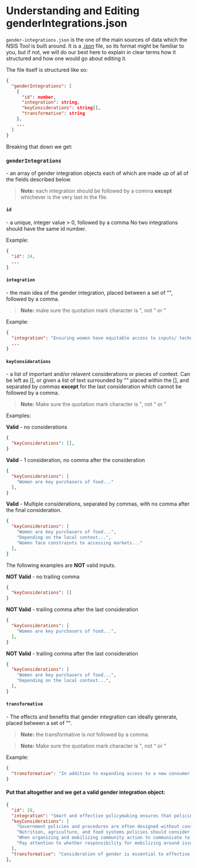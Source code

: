 #  Understanding and Editing genderIntegrations.json

`gender-integrations.json` is the one of the main sources of data which the NSIS Tool is built around. It is a [.json](https://www.json.org/json-en.html) file, so its format might be familiar to you, but if not, we will do our best here to explain in clear terms how it structured and how one would go about editing it.

The file itself is structured like so:

```json
{
  "genderIntegrations": [
    {
      "id": number,
      "integration": string,
      "keyConsiderations": string[],
      "transformative": string
    },
    ...
  ]
}
```

Breaking that down we get:

### `genderIntegrations`
\- an array of gender integration objects each of which are made up of all of the fields described below.

> **Note:** each integration should be followed by a comma **except** whichever is the very last in the file.

#### `id`
\- a unique, integer value > 0, followed by a comma No two integrations should have the same id number.

Example:
```json
{
  "id": 24,
  ...
}
```

#### `integration`
\- the main idea of the gender integration, placed between a set of "", followed by a comma.

> **Note:** make sure the quotation mark character is ", not “ or ”

Example:
```json
{
  "integration": "Ensuring women have equitable access to inputs/ technology will support closing gender gaps in productivity and boost overall agricultural and nutrition outcomes.",
  ...
}
```

#### `keyConsiderations`
\- a list of important and/or relavent considerations or pieces of context. Can be left as [], or given a list of text surrounded by "" placed within the [], and separated by commas **except** for the last consideration which cannot be followed by a comma.

> **Note:** Make sure the quotation mark character is ", not “ or ”

Examples:

**Valid** - no considerations
```json
{
  "keyConsiderations": [],
}
```

**Valid** - 1 consideration, no comma after the consideration
```json
{
  "keyConsiderations": [
    "Women are key purchasers of food..."
  ],
}
```

**Valid** - Multiple considerations, separated by commas, with no comma after the final consideration.
```json
{
  "keyConsiderations": [
    "Women are key purchasers of food...",
    "Depending on the local context...",
    "Women face constraints to accessing markets..."
  ],
}
```

The following examples are **NOT** valid inputs.

**NOT Valid** - no trailing comma
```json
{
  "keyConsiderations": []
}
```

**NOT Valid** - trailing comma after the last consideration
```json
{
  "keyConsiderations": [
    "Women are key purchasers of food...",
  ],
}
```

**NOT Valid** - trailing comma after the last consideration
```json
{
  "keyConsiderations": [
    "Women are key purchasers of food...",
    "Depending on the local context...",
  ],
}
```

#### `transformative`
\- The effects and benefits that gender integration can ideally generate, placed between a set of "".

> **Note:** the transformative is *not* followed by a comma.

> **Note:** Make sure the quotation mark character is ", not “ or ”

Example:
```json
{
  "transformative": "In addition to expanding access to a new consumer base and increasing consumer loyalty by ensuring that both men and women can access commodities and products..."
}
```

#### Put that altogether and we get a valid gender integration object:

```json
{
  "id": 28,
  "integration": "Smart and effective policymaking ensures that policies promoting nutrition address the needs and priorities of all persons, regardless of their gender. This means that community mobilization toward government improvements to the food system should take into account both men's and women's interests and needs and considers the implications of any planned action for these groups.",
  "keyConsiderations": [
    "Government policies and procedures are often designed without consideration of the unique and differing needs of women and men",
    "Nutrition, agriculture, and food systems policies should consider and acknowledge such gender-specific issues as women's role as care providers as well as unequal access to services, information, finance, and resources without reinforcing patterns of discrimination or maintaining gender gaps",
    "When organizing and mobilizing community action to communicate to government officials about policy and system improvements, make sure women are included in the process. Consult women about their needs and consider how the proposed changes will impact men and women differently.",
    "Pay attention to whether responsibility for mobilizing around issues of nutrition and community well-being are falling disproportionately on one group or whether a group is being left out - is the work primarily being left to women? Are men being excluded? Or is the reverse true?"
  ],
  "transformative": "Consideration of gender is essential to effective nutrition, agriculture, and food systems policymaking and action. Policy interventions that promote nutrition should also analyze gender norms to determine how they shape and influence gender roles in nutrition, agriculture and food systems. Understanding these gender norms will allow communities to advocate for more effective nutrition-sensitive and food systems policies that are more equitable for people of all genders and have the potential to contribute to closing gender gaps. Before embarking in advocacy processes, consider starting with a gender analysis - the study of differences between men and women in terms of their conditions, needs, participation rates, access to resources, development, control of assets, and decision-making roles. Use data from gender analysis not only in the process of designing an advocacy plan, but also to hold government agencies accountable. Periodically analyze and reflect on the gender dimensions of how the policy or action is being implemented. Ask, how will gender norms, roles, and power imbalance affect results? How have the changes affected both women and men?"
},
```